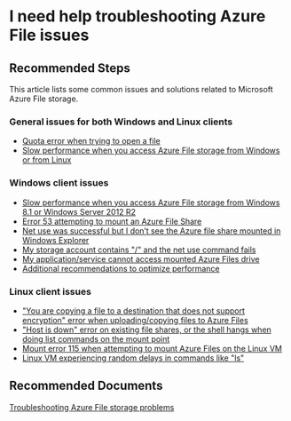 <properties
    pageTitle="I need help troubleshooting Azure File issues"
    description="Troubleshooting Azure File storage problems"
    service="microsoft.classicstorage"
    resource="storageaccounts"
    authors="passaree"
    ms.author="passap"
    displayOrder="7"
    selfHelpType="resource"
    supportTopicIds=""
    resourceTags=""
    productPesIds=""
    cloudEnvironments="MoonCake"
	articleId="ef5feb5c-d565-47bb-ae90-ded926ecf0e7"
	ownershipId="StorageMediaEdge_StorageBlobs"
/>

# I need help troubleshooting Azure File issues

## **Recommended Steps**

This article lists some common issues and solutions related to Microsoft Azure File storage. 

### **General issues for both Windows and Linux clients**

* [Quota error when trying to open a file](https://docs.azure.cn/storage/files/storage-troubleshoot-windows-file-connection-problems#quotaerror)<br>
* [Slow performance when you access Azure File storage from Windows or from Linux](https://docs.azure.cn/storage/files/storage-troubleshoot-windows-file-connection-problems#slowboth)<br>

### **Windows client issues**

* [Slow performance when you access Azure File storage from Windows 8.1 or Windows Server 2012 R2](https://docs.azure.cn/storage/files/storage-troubleshoot-windows-file-connection-problems#windowsslow)<br>
* [Error 53 attempting to mount an Azure File Share](https://docs.azure.cn/storage/files/storage-troubleshoot-windows-file-connection-problems#error53)<br>
* [Net use was successful but I don’t see the Azure file share mounted in Windows Explorer](https://docs.azure.cn/storage/files/storage-troubleshoot-windows-file-connection-problems#netuse)<br>
* [My storage account contains "/" and the net use command fails](https://docs.azure.cn/storage/files/storage-troubleshoot-windows-file-connection-problems#slashfails)<br>
* [My application/service cannot access mounted Azure Files drive](https://docs.azure.cn/storage/files/storage-troubleshoot-windows-file-connection-problems#accessfiledrive)<br>
* [Additional recommendations to optimize performance](https://docs.azure.cn/storage/files/storage-troubleshoot-windows-file-connection-problems#additional)<br>

### **Linux client issues**

* ["You are copying a file to a destination that does not support encryption" error when uploading/copying files to Azure Files](https://docs.azure.cn/storage/files/storage-troubleshoot-windows-file-connection-problems#encryption)<br>
* ["Host is down" error on existing file shares, or the shell hangs when doing list commands on the mount point](https://docs.azure.cn/storage/files/storage-troubleshoot-windows-file-connection-problems#errorhold)<br>
* [Mount error 115 when attempting to mount Azure Files on the Linux VM](https://docs.azure.cn/storage/files/storage-troubleshoot-windows-file-connection-problems#error15)<br>
* [Linux VM experiencing random delays in commands like "ls"](https://docs.azure.cn/storage/files/storage-troubleshoot-windows-file-connection-problems#delayproblem)<br>

## **Recommended Documents**

[Troubleshooting Azure File storage problems](https://docs.azure.cn/storage/files/storage-troubleshoot-windows-file-connection-problems#error53)
